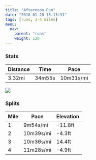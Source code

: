 ```yaml
---
title: "Afternoon Run"
date: "2018-01-28 15:13:31"
tags: [runs, 3-4 miles]
menu:
  nav:
    parent: "runs"
    weight: 130
---
```


### Stats

| Distance | Time | Pace |
|----------|------|------|
|3.32mi|34m55s|10m31s/mi|

<img src='https://maps.googleapis.com/maps/api/staticmap?maptype=roadmap&path=enc:wojeIf|vLVxFhAeBCiG~AoB~D_@pB|DcKxEOcGdA{AhEw@~B`E}JvEQmFjCyCbD?`BpDaKnEG{FbCiCxC?fBtD{JpEM{F`CiCzCEjBzD{JlEKkG~BuBbDIbB|DyJjEQwFbCiCbDEfBxD{JzES{F|BqCbDGnB|DuMbIcDuR}FuI&key=AIzaSyC1MId7bFpkLXNAaYhBSTb8jLyiSqzbDtM&size=800x800&markers=color:yellow|label:S|53.47084,-2.25236&markers=color:green|label:F|53.47279999999999,-2.248810000000001'>

### Splits

| Mile | Pace | Elevation |
|------|------|-----------|
|1|9m54s/mi|-11.8ft|
|2|10m39s/mi|-4.3ft|
|3|10m36s/mi|14.4ft|
|4|11m28s/mi|-4.9ft|
